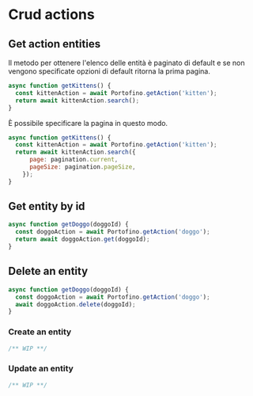 # Crud actions
## Get action entities
Il metodo per ottenere l'elenco delle entità è paginato di default e se non vengono specificate opzioni di default ritorna la prima pagina.
``` JavaScript
async function getKittens() {
  const kittenAction = await Portofino.getAction('kitten');
  return await kittenAction.search();
}
```
È possibile specificare la pagina in questo modo.
``` JavaScript {4-5}
async function getKittens() {
  const kittenAction = await Portofino.getAction('kitten');
  return await kittenAction.search({
      page: pagination.current,
      pageSize: pagination.pageSize,
    });
}
```
## Get entity by id
``` JavaScript {3}
async function getDoggo(doggoId) {
  const doggoAction = await Portofino.getAction('doggo');
  return await doggoAction.get(doggoId);
}
```
## Delete an entity
``` JavaScript {3}
async function getDoggo(doggoId) {
  const doggoAction = await Portofino.getAction('doggo');
  await doggoAction.delete(doggoId);
}
```
### Create an entity
``` JavaScript {3}
/** WIP **/
```
### Update an entity
``` JavaScript {3}
/** WIP **/
```